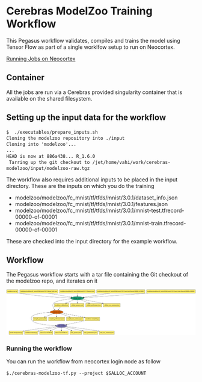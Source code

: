 # Cerebras ModelZoo Training Workflow

This Pegasus workflow validates, compiles and trains the model
using Tensor Flow as part of a single worklfow setup to run on Neocortex.


[Running Jobs on Neocortex](https://portal.neocortex.psc.edu/docs/running-jobs.html) 


## Container
All the jobs are run via a Cerebras provided singularity container that is 
available on the shared filesystem.


## Setting up the input data for the workflow 


 ```
 $  ./executables/prepare_inputs.sh 
 Cloning the modelzoo repository into ./input
 Cloning into 'modelzoo'...
 ...
 HEAD is now at 886a438... R_1.6.0
  Tarring up the git checkout to /jet/home/vahi/work/cerebras-modelzoo/input/modelzoo-raw.tgz
 ```
 The workflow also requires additional inputs to be placed in the input directory.
 These are the inputs on which you do the training 

 * modelzoo/modelzoo/fc_mnist/tf/tfds/mnist/3.0.1/dataset_info.json
 * modelzoo/modelzoo/fc_mnist/tf/tfds/mnist/3.0.1/features.json
 * modelzoo/modelzoo/fc_mnist/tf/tfds/mnist/3.0.1/mnist-test.tfrecord-00000-of-00001
 * modelzoo/modelzoo/fc_mnist/tf/tfds/mnist/3.0.1/mnist-train.tfrecord-00000-of-00001

 These are checked into the input directory for the example workflow.

## Workflow

The Pegasus workflow starts with a tar file containing the Git checkout of 
the modelzoo repo, and iterates on it

![Pegasus Cerebras ModelZoo Tensor Flow Training Example Workflow ](./images/workflow.png)

### Running the workflow

You can run the workflow from neocortex login node as follow

```
$./cerebras-modelzoo-tf.py --project $SALLOC_ACCOUNT
```
